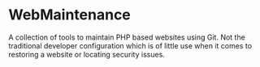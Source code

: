 # WebMaintenance
A collection of tools to maintain PHP based websites using Git.  Not the traditional developer configuration which is of little use when it comes to restoring a website or locating security issues. 
